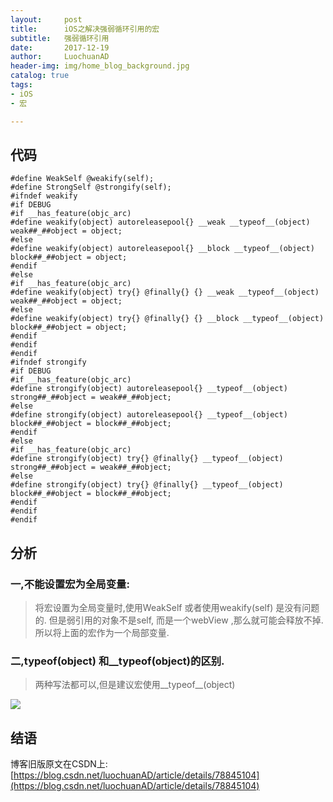 ```yaml
---
layout:     post
title:      iOS之解决强弱循环引用的宏
subtitle:   强弱循环引用
date:       2017-12-19
author:     LuochuanAD
header-img: img/home_blog_background.jpg
catalog: true
tags:
- iOS 
- 宏

---
```


## 代码

```
#define WeakSelf @weakify(self);
#define StrongSelf @strongify(self);
#ifndef weakify
#if DEBUG
#if __has_feature(objc_arc)
#define weakify(object) autoreleasepool{} __weak __typeof__(object) weak##_##object = object;
#else
#define weakify(object) autoreleasepool{} __block __typeof__(object) block##_##object = object;
#endif
#else
#if __has_feature(objc_arc)
#define weakify(object) try{} @finally{} {} __weak __typeof__(object) weak##_##object = object;
#else
#define weakify(object) try{} @finally{} {} __block __typeof__(object) block##_##object = object;
#endif
#endif
#endif
#ifndef strongify
#if DEBUG
#if __has_feature(objc_arc)
#define strongify(object) autoreleasepool{} __typeof__(object) strong##_##object = weak##_##object;
#else
#define strongify(object) autoreleasepool{} __typeof__(object) block##_##object = block##_##object;
#endif
#else
#if __has_feature(objc_arc)
#define strongify(object) try{} @finally{} __typeof__(object) strong##_##object = weak##_##object;
#else
#define strongify(object) try{} @finally{} __typeof__(object) block##_##object = block##_##object;
#endif
#endif
#endif

```

## 分析

### 一,不能设置宏为全局变量: 

>将宏设置为全局变量时,使用WeakSelf 或者使用weakify(self) 是没有问题的.  但是弱引用的对象不是self, 而是一个webView ,那么就可能会释放不掉.
所以将上面的宏作为一个局部变量.


### 二,__typeof(object) 和__typeof__(object)的区别. 

>两种写法都可以,但是建议宏使用__typeof__(object)

![](https://ws1.sinaimg.cn/large/006tNbRwgy1fxz2kbky6wj30v60u0dpp.jpg)


## 结语



博客旧版原文在CSDN上:[https://blog.csdn.net/luochuanAD/article/details/78845104](https://blog.csdn.net/luochuanAD/article/details/78845104) 




